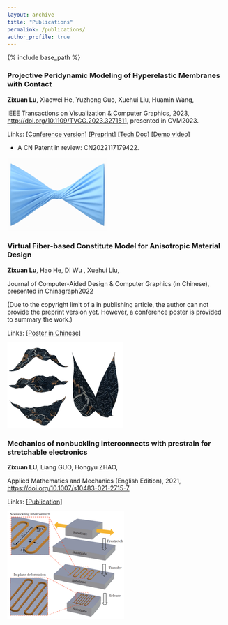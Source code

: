 ```yaml
---
layout: archive
title: "Publications"
permalink: /publications/
author_profile: true
---
```


{% include base_path %}

### Projective Peridynamic Modeling of Hyperelastic Membranes with Contact

**Zixuan Lu**, Xiaowei He, Yuzhong Guo, Xuehui Liu, Huamin Wang,

IEEE Transactions on Visualization & Computer Graphics, 2023, http://doi.org/10.1109/TVCG.2023.3271511, presented in CVM2023.

Links: [[Conference version]](http://iccvm.org/2023/papers/s9-1-334-TVCG.pdf)  [[Preprint]](/files/pd_final.pdf)  [[Tech Doc]](/files/pd_appendix.pdf)  [[Demo video]](/files/pd_demo.mp4)

- A CN Patent in review: CN2022117179422.

![](/images/pd.png)



### Virtual Fiber-based Constitute Model for Anisotropic Material Design 

**Zixuan Lu**, Hao He, Di Wu , Xuehui Liu,

Journal of Computer-Aided Design & Computer Graphics (in Chinese), presented in Chinagraph2022

(Due to the copyright limit of a in publishing article, the author can not provide the preprint version yet. However, a conference poster is provided to summary the work.)

Links: [[Poster in Chinese]](/files/Poster_P157.pdf)

![](/images/fiber.png)



### Mechanics of nonbuckling interconnects with prestrain for stretchable electronics

**Zixuan LU**, Liang GUO, Hongyu ZHAO,

Applied Mathematics and Mechanics (English Edition), 2021, https://doi.org/10.1007/s10483-021-2715-7 

Links: [[Publication]](/files/)

![](/images/nonbuck.png)
